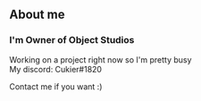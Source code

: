 ## About me

### I'm Owner of Object Studios

Working on a project right now so I'm pretty busy</br>
My discord: Cukier#1820

Contact me if you want :)
